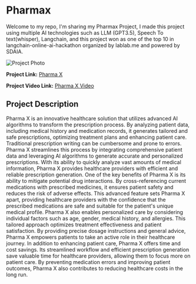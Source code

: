 # Pharmax
Welcome to my repo, I'm sharing my Pharmax Project, I made this project using multiple AI technologies such as LLM (GPT3.5), Speech To text(whisper), Langchain, and this project won as one of the top 10 in langchain-online-ai-hackathon organized by lablab.me and powered by SDAIA.


![Project Photo](https://lablab.me/_next/image?url=https%3A%2F%2Fstorage.googleapis.com%2Flablab-static-me%2Fimages%252Fsubmissions%252Fclixkld2l00003b6p5sd5q8is%252Fcliu6nu33007u3b6onuztcccl_i96x3pxj_imageLink.jpg&w=1080&q=75)

**Project Link:** [Pharma X](https://lablab.me/event/langchain-online-ai-hackathon/medisoft-health/pharma-x)

**Project Video Link:** [Pharma X Video](https://storage.googleapis.com/lablab-video-submissions/clhx9fa8m0000356qxhyvi9ty%2Fraw%2Fsubmission-video-x-clhx9fa8m0000356qxhyvi9ty-cliu6nu33007u3b6onuztcccl.mp4)

## Project Description
Pharma X is an innovative healthcare solution that utilizes advanced AI algorithms to transform the prescription process. By analyzing patient data, including medical history and medication records, it generates tailored and safe prescriptions, optimizing treatment plans and enhancing patient care. Traditional prescription writing can be cumbersome and prone to errors. Pharma X streamlines this process by integrating comprehensive patient data and leveraging AI algorithms to generate accurate and personalized prescriptions. With its ability to quickly analyze vast amounts of medical information, Pharma X provides healthcare providers with efficient and reliable prescription generation. One of the key benefits of Pharma X is its ability to mitigate potential drug interactions. By cross-referencing current medications with prescribed medicines, it ensures patient safety and reduces the risk of adverse effects. This advanced feature sets Pharma X apart, providing healthcare providers with the confidence that the prescribed medications are safe and suitable for the patient's unique medical profile. Pharma X also enables personalized care by considering individual factors such as age, gender, medical history, and allergies. This tailored approach optimizes treatment effectiveness and patient satisfaction. By providing precise dosage instructions and general advice, Pharma X empowers patients to take an active role in their healthcare journey. In addition to enhancing patient care, Pharma X offers time and cost savings. Its streamlined workflow and efficient prescription generation save valuable time for healthcare providers, allowing them to focus more on patient care. By preventing medication errors and improving patient outcomes, Pharma X also contributes to reducing healthcare costs in the long run.
